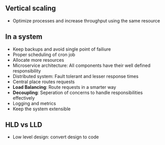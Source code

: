 ## Vertical scaling
* Optimize processes and increase throughput using the same resource

## In a system
* Keep backups and avoid single point of failiure
* Proper scheduling of cron job
* Allocate more resources
* Microservice architecture: All components have their well defined responsibility
* Distributed system: Fault tolerant and lesser response times
* Central place routes requests
* **Load Balancing**: Route requests in a smarter way
* **Decoupling**: Seperation of concerns to handle responsibilities effectively
* Logging and metrics
* Keep the system extensible

## HLD vs LLD
* Low level design: convert design to code
